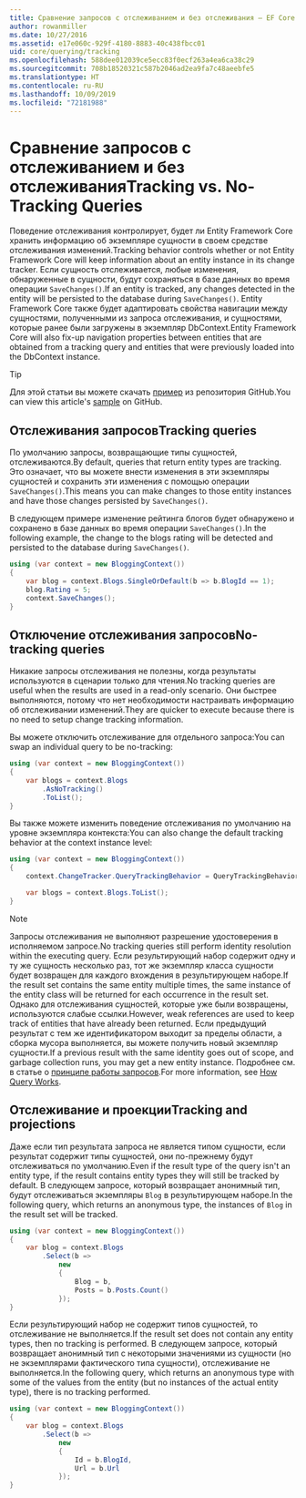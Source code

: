 ```yaml
---
title: Сравнение запросов с отслеживанием и без отслеживания — EF Core
author: rowanmiller
ms.date: 10/27/2016
ms.assetid: e17e060c-929f-4180-8883-40c438fbcc01
uid: core/querying/tracking
ms.openlocfilehash: 588dee012039ce5ecc83f0ecf263a4ea6ca38c29
ms.sourcegitcommit: 708b18520321c587b2046ad2ea9fa7c48aeebfe5
ms.translationtype: HT
ms.contentlocale: ru-RU
ms.lasthandoff: 10/09/2019
ms.locfileid: "72181988"
---
```

# <a name="tracking-vs-no-tracking-queries"></a><span data-ttu-id="f5970-102">Сравнение запросов с отслеживанием и без отслеживания</span><span class="sxs-lookup"><span data-stu-id="f5970-102">Tracking vs. No-Tracking Queries</span></span>

<span data-ttu-id="f5970-103">Поведение отслеживания контролирует, будет ли Entity Framework Core хранить информацию об экземпляре сущности в своем средстве отслеживания изменений.</span><span class="sxs-lookup"><span data-stu-id="f5970-103">Tracking behavior controls whether or not Entity Framework Core will keep information about an entity instance in its change tracker.</span></span> <span data-ttu-id="f5970-104">Если сущность отслеживается, любые изменения, обнаруженные в сущности, будут сохраняться в базе данных во время операции `SaveChanges()`.</span><span class="sxs-lookup"><span data-stu-id="f5970-104">If an entity is tracked, any changes detected in the entity will be persisted to the database during `SaveChanges()`.</span></span> <span data-ttu-id="f5970-105">Entity Framework Core также будет адаптировать свойства навигации между сущностями, полученными из запроса отслеживания, и сущностями, которые ранее были загружены в экземпляр DbContext.</span><span class="sxs-lookup"><span data-stu-id="f5970-105">Entity Framework Core will also fix-up navigation properties between entities that are obtained from a tracking query and entities that were previously loaded into the DbContext instance.</span></span>

> [!TIP]  
> <span data-ttu-id="f5970-106">Для этой статьи вы можете скачать [пример](https://github.com/aspnet/EntityFramework.Docs/tree/master/samples/core/Querying) из репозитория GitHub.</span><span class="sxs-lookup"><span data-stu-id="f5970-106">You can view this article's [sample](https://github.com/aspnet/EntityFramework.Docs/tree/master/samples/core/Querying) on GitHub.</span></span>

## <a name="tracking-queries"></a><span data-ttu-id="f5970-107">Отслеживания запросов</span><span class="sxs-lookup"><span data-stu-id="f5970-107">Tracking queries</span></span>

<span data-ttu-id="f5970-108">По умолчанию запросы, возвращающие типы сущностей, отслеживаются.</span><span class="sxs-lookup"><span data-stu-id="f5970-108">By default, queries that return entity types are tracking.</span></span> <span data-ttu-id="f5970-109">Это означает, что вы можете внести изменения в эти экземпляры сущностей и сохранить эти изменения с помощью операции `SaveChanges()`.</span><span class="sxs-lookup"><span data-stu-id="f5970-109">This means you can make changes to those entity instances and have those changes persisted by `SaveChanges()`.</span></span>

<span data-ttu-id="f5970-110">В следующем примере изменение рейтинга блогов будет обнаружено и сохранено в базе данных во время операции `SaveChanges()`.</span><span class="sxs-lookup"><span data-stu-id="f5970-110">In the following example, the change to the blogs rating will be detected and persisted to the database during `SaveChanges()`.</span></span>

<!-- [!code-csharp[Main](samples/core/Querying/Tracking/Sample.cs)] -->
``` csharp
using (var context = new BloggingContext())
{
    var blog = context.Blogs.SingleOrDefault(b => b.BlogId == 1);
    blog.Rating = 5;
    context.SaveChanges();
}
```

## <a name="no-tracking-queries"></a><span data-ttu-id="f5970-111">Отключение отслеживания запросов</span><span class="sxs-lookup"><span data-stu-id="f5970-111">No-tracking queries</span></span>

<span data-ttu-id="f5970-112">Никакие запросы отслеживания не полезны, когда результаты используются в сценарии только для чтения.</span><span class="sxs-lookup"><span data-stu-id="f5970-112">No tracking queries are useful when the results are used in a read-only scenario.</span></span> <span data-ttu-id="f5970-113">Они быстрее выполняются, потому что нет необходимости настраивать информацию об отслеживании изменений.</span><span class="sxs-lookup"><span data-stu-id="f5970-113">They are quicker to execute because there is no need to setup change tracking information.</span></span>

<span data-ttu-id="f5970-114">Вы можете отключить отслеживание для отдельного запроса:</span><span class="sxs-lookup"><span data-stu-id="f5970-114">You can swap an individual query to be no-tracking:</span></span>

<!-- [!code-csharp[Main](samples/core/Querying/Tracking/Sample.cs?highlight=4)] -->
``` csharp
using (var context = new BloggingContext())
{
    var blogs = context.Blogs
        .AsNoTracking()
        .ToList();
}
```

<span data-ttu-id="f5970-115">Вы также можете изменить поведение отслеживания по умолчанию на уровне экземпляра контекста:</span><span class="sxs-lookup"><span data-stu-id="f5970-115">You can also change the default tracking behavior at the context instance level:</span></span>

<!-- [!code-csharp[Main](samples/core/Querying/Tracking/Sample.cs?highlight=3)] -->
``` csharp
using (var context = new BloggingContext())
{
    context.ChangeTracker.QueryTrackingBehavior = QueryTrackingBehavior.NoTracking;

    var blogs = context.Blogs.ToList();
}
```

> [!NOTE]  
> <span data-ttu-id="f5970-116">Запросы отслеживания не выполняют разрешение удостоверения в исполняемом запросе.</span><span class="sxs-lookup"><span data-stu-id="f5970-116">No tracking queries still perform identity resolution within the executing query.</span></span> <span data-ttu-id="f5970-117">Если результирующий набор содержит одну и ту же сущность несколько раз, тот же экземпляр класса сущности будет возвращен для каждого вхождения в результирующем наборе.</span><span class="sxs-lookup"><span data-stu-id="f5970-117">If the result set contains the same entity multiple times, the same instance of the entity class will be returned for each occurrence in the result set.</span></span> <span data-ttu-id="f5970-118">Однако для отслеживания сущностей, которые уже были возвращены, используются слабые ссылки.</span><span class="sxs-lookup"><span data-stu-id="f5970-118">However, weak references are used to keep track of entities that have already been returned.</span></span> <span data-ttu-id="f5970-119">Если предыдущий результат с тем же идентификатором выходит за пределы области, а сборка мусора выполняется, вы можете получить новый экземпляр сущности.</span><span class="sxs-lookup"><span data-stu-id="f5970-119">If a previous result with the same identity goes out of scope, and garbage collection runs, you may get a new entity instance.</span></span> <span data-ttu-id="f5970-120">Подробнее см. в статье о [принципе работы запросов](xref:core/querying/how-query-works).</span><span class="sxs-lookup"><span data-stu-id="f5970-120">For more information, see [How Query Works](xref:core/querying/how-query-works).</span></span>

## <a name="tracking-and-projections"></a><span data-ttu-id="f5970-121">Отслеживание и проекции</span><span class="sxs-lookup"><span data-stu-id="f5970-121">Tracking and projections</span></span>

<span data-ttu-id="f5970-122">Даже если тип результата запроса не является типом сущности, если результат содержит типы сущностей, они по-прежнему будут отслеживаться по умолчанию.</span><span class="sxs-lookup"><span data-stu-id="f5970-122">Even if the result type of the query isn't an entity type, if the result contains entity types they will still be tracked by default.</span></span> <span data-ttu-id="f5970-123">В следующем запросе, который возвращает анонимный тип, будут отслеживаться экземпляры `Blog` в результирующем наборе.</span><span class="sxs-lookup"><span data-stu-id="f5970-123">In the following query, which returns an anonymous type, the instances of `Blog` in the result set will be tracked.</span></span>

<!-- [!code-csharp[Main](samples/core/Querying/Tracking/Sample.cs?highlight=7)] -->
``` csharp
using (var context = new BloggingContext())
{
    var blog = context.Blogs
        .Select(b =>
            new
            {
                Blog = b,
                Posts = b.Posts.Count()
            });
}
```

<span data-ttu-id="f5970-124">Если результирующий набор не содержит типов сущностей, то отслеживание не выполняется.</span><span class="sxs-lookup"><span data-stu-id="f5970-124">If the result set does not contain any entity types, then no tracking is performed.</span></span> <span data-ttu-id="f5970-125">В следующем запросе, который возвращает анонимный тип с некоторыми значениями из сущности (но не экземплярами фактического типа сущности), отслеживание не выполняется.</span><span class="sxs-lookup"><span data-stu-id="f5970-125">In the following query, which returns an anonymous type with some of the values from the entity (but no instances of the actual entity type), there is no tracking performed.</span></span>

<!-- [!code-csharp[Main](samples/core/Querying/Tracking/Sample.cs)] -->
``` csharp
using (var context = new BloggingContext())
{
    var blog = context.Blogs
        .Select(b =>
            new
            {
                Id = b.BlogId,
                Url = b.Url
            });
}
```
